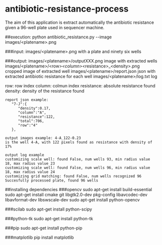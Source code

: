 # antibiotic-resistance-process

The aim of this application is extract automatically the antibiotic resistance given a 96-well plate used in sequencer machine.

##execution:
python antibiotic_resistance.py --image images/\<platename\>.png

###input:
images/\<platename\>.png with a plate and ninety six wells

###output:
images/\<platename\>/outputXXX.png image with extracted wells
images/\<platename\>/\<row\>_\<column\>_\<resistance\>_\<density\>.png cropped image of extracted well
images/\<platename\>/report.json json with extracted antibiotic resistance for each well
images/\<platename\>/log.txt log 

row: row index
column: colmun index
resistance: absolute resistance found
density: density of the resistance found

```
report json example:
   "7-J":{  
      "density":0.17,
      "column":"A",
      "resistance":122,
      "total":706,
      "row":"4"
   },
```
```  
output images example: 4-A_122-0.23
is the well 4-A, with 122 pixels found as resistance with density of 17%
```
```
output log example
customizing scale well: found False, num wells 93, min radius value 18, max radius value 23
customizing scale well: found False, num wells 96, min radius value 18, max radius value 24
customizing grid matching: found False, num wells recognized 96
Succesfully processed plate, found 96 wells
```


##installing dependencies
###opencv
sudo apt-get install build-essential
sudo apt-get install cmake git libgtk2.0-dev pkg-config libavcodec-dev libavformat-dev libswscale-dev
sudo apt-get install python-opencv

###scilab
sudo apt-get install python-scipy

###python-tk
sudo apt-get install python-tk

###pip
sudo apt-get install python-pip

###matplotlib
pip install matplotlib
